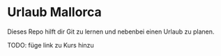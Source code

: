 # Urlaub Mallorca

Dieses Repo hilft dir Git zu lernen und nebenbei einen Urlaub zu planen.

TODO: füge link zu Kurs hinzu